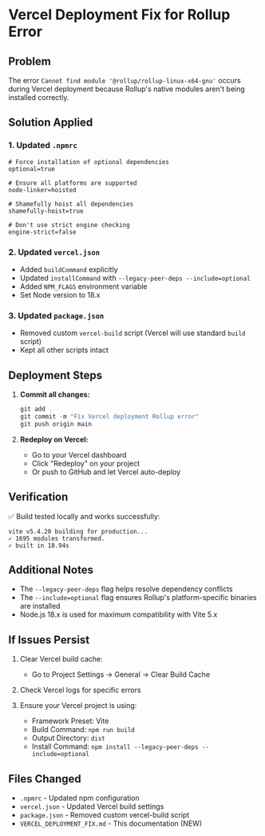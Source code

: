 # Vercel Deployment Fix for Rollup Error

## Problem
The error `Cannot find module '@rollup/rollup-linux-x64-gnu'` occurs during Vercel deployment because Rollup's native modules aren't being installed correctly.

## Solution Applied

### 1. Updated `.npmrc`
```properties
# Force installation of optional dependencies
optional=true

# Ensure all platforms are supported
node-linker=hoisted

# Shamefully hoist all dependencies
shamefully-hoist=true

# Don't use strict engine checking
engine-strict=false
```

### 2. Updated `vercel.json`
- Added `buildCommand` explicitly
- Updated `installCommand` with `--legacy-peer-deps --include=optional`
- Added `NPM_FLAGS` environment variable
- Set Node version to 18.x

### 3. Updated `package.json`
- Removed custom `vercel-build` script (Vercel will use standard `build` script)
- Kept all other scripts intact

## Deployment Steps

1. **Commit all changes:**
   ```powershell
   git add .
   git commit -m "Fix Vercel deployment Rollup error"
   git push origin main
   ```

2. **Redeploy on Vercel:**
   - Go to your Vercel dashboard
   - Click "Redeploy" on your project
   - Or push to GitHub and let Vercel auto-deploy

## Verification

✅ Build tested locally and works successfully:
```
vite v5.4.20 building for production...
✓ 1695 modules transformed.
✓ built in 18.94s
```

## Additional Notes

- The `--legacy-peer-deps` flag helps resolve dependency conflicts
- The `--include=optional` flag ensures Rollup's platform-specific binaries are installed
- Node.js 18.x is used for maximum compatibility with Vite 5.x

## If Issues Persist

1. Clear Vercel build cache:
   - Go to Project Settings → General → Clear Build Cache

2. Check Vercel logs for specific errors

3. Ensure your Vercel project is using:
   - Framework Preset: Vite
   - Build Command: `npm run build`
   - Output Directory: `dist`
   - Install Command: `npm install --legacy-peer-deps --include=optional`

## Files Changed
- `.npmrc` - Updated npm configuration
- `vercel.json` - Updated Vercel build settings
- `package.json` - Removed custom vercel-build script
- `VERCEL_DEPLOYMENT_FIX.md` - This documentation (NEW)
